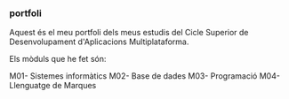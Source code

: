 ### portfoli

Aquest és el meu portfoli dels meus estudis del Cicle Superior de Desenvolupament d'Aplicacions Multiplataforma.

Els mòduls que he fet són:

M01- Sistemes informàtics
M02- Base de dades
M03- Programació
M04- Llenguatge de Marques
